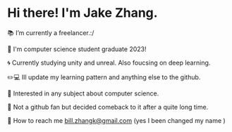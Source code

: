 # Hi there! I'm Jake Zhang.

:books: I’m currently a freelancer.:/

:file_folder: I'm computer science student graduate 2023!

:cyclone: Currently studying unity and unreal. Also foucsing on deep learning.

:pencil2:💻 Ill update my learning pattern and anything else to the github.

📝 Interested in any subject about computer science.

💬 Not a github fan but decided comeback to it after a quite long time.

:e-mail: How to reach me bill.zhangk@gmail.com (yes I been changed my name )
